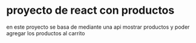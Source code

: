 # proyecto de react con productos

en este proyecto se basa de mediante una api mostrar productos y poder agregar los productos al carrito
